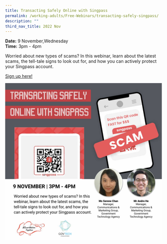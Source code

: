 ```yaml
---
title: Transacting Safely Online with Singpass
permalink: /working-adults/Free-Webinars/transacting-safely-singpass/
description: ""
third_nav_title: 2022 Nov
---
```


**Date:** 9 November,Wednesday
<br> **Time:** 3pm - 4pm

Worried about new types of scams? In this webinar, learn about the latest scams, the tell-tale signs to look out for, and how you can actively protect your Singpass account.

[Sign up here!](https://go.gov.sg/seniors-singpassurl-nov22)

![free webinars on how to transact safely online with singpass for working adults](/images/Nov%202022/Singpass_WA_9%20Nov.jpeg)
